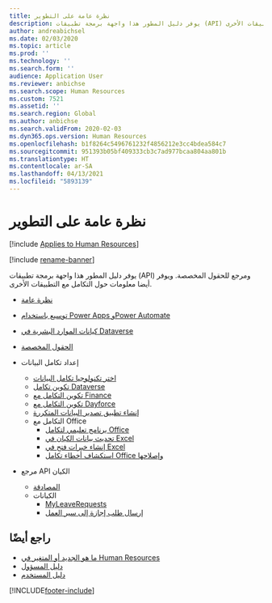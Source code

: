 ```yaml
---
title: نظرة عامة على التطوير
description: يوفر دليل المطور هذا واجهة برمجة تطبيقات (API) ومرجع للحقول المخصصة. ويوفر أيضا معلومات حول التكامل مع التطبيقات الأخرى.
author: andreabichsel
ms.date: 02/03/2020
ms.topic: article
ms.prod: ''
ms.technology: ''
ms.search.form: ''
audience: Application User
ms.reviewer: anbichse
ms.search.scope: Human Resources
ms.custom: 7521
ms.assetid: ''
ms.search.region: Global
ms.author: anbichse
ms.search.validFrom: 2020-02-03
ms.dyn365.ops.version: Human Resources
ms.openlocfilehash: b1f8264c5496761232f4856212e3cc4bdea584c7
ms.sourcegitcommit: 951393b05bf409333cb3c7ad977bcaa804aa801b
ms.translationtype: HT
ms.contentlocale: ar-SA
ms.lasthandoff: 04/13/2021
ms.locfileid: "5893139"
---
```

# <a name="development-overview"></a>نظرة عامة على التطوير

[!include [Applies to Human Resources](../includes/applies-to-hr.md)]

[!include [rename-banner](~/includes/cc-data-platform-banner.md)]

يوفر دليل المطور هذا واجهة برمجة تطبيقات (API) ومرجع للحقول المخصصة. ويوفر أيضا معلومات حول التكامل مع التطبيقات الأخرى.

- [نظرة عامة](hr-developer-overview.md)

- [توسيع باستخدام Power Apps وPower Automate](hr-developer-power-apps.md)

- [كيانات الموارد البشرية في Dataverse](hr-developer-entities.md)

- [الحقول المخصصة](hr-developer-custom-fields.md)

- إعداد تكامل البيانات
  - [اختر تكنولوجيا تكامل البيانات](hr-admin-integration-choose-technology.md)
  - [تكوين تكامل Dataverse ](hr-admin-integration-common-data-service.md)
  - [تكوين التكامل مع Finance](hr-admin-integration-finance.md)
  - [تكوين التكامل مع Dayforce](hr-admin-integration-dayforce.md)
  - [إنشاء تطبيق تصدير البيانات المتكررة](hr-admin-integration-recurring-data-export.md)
  - التكامل مع Office
    - [برنامج تعليمي لتكامل Office](../fin-ops-core/dev-itpro/office-integration/office-integration-tutorial.md?toc=%2fdynamics365%2funified-operations%2ftalent%2ftoc.json)
    - [تحديث بيانات الكيان في Excel](../fin-ops-core/dev-itpro/office-integration/use-excel-add-in.md?toc=%2fdynamics365%2funified-operations%2ftalent%2ftoc.json)
    - [إنشاء خبرات فتح في Excel](../fin-ops-core/dev-itpro/office-integration/office-integration-edit-excel.md?toc=%2fdynamics365%2funified-operations%2ftalent%2ftoc.json)
    - [استكشاف أخطاء تكامل Office وإصلاحها](../fin-ops-core/dev-itpro/office-integration/office-integration-troubleshooting.md?toc=%2fdynamics365%2funified-operations%2ftalent%2ftoc.json)

- مرجع API الكيان
  - [المصادقة](hr-developer-api-authentication.md)
  - الكيانات
    - [MyLeaveRequests](hr-developer-api-myleaverequests-overview.md)
    - [إرسال طلب إجازة إلى سير العمل](hr-developer-api-myleaverequests-submit.md)

## <a name="see-also"></a>راجع أيضًا

- [ما هو الجديد أو المتغير في Human Resources](hr-admin-whats-new.md)
- [دليل المسؤول](hr-admin-overview.md)
- [دليل المستخدم](hr-hrpro-overview.md)


[!INCLUDE[footer-include](../includes/footer-banner.md)]